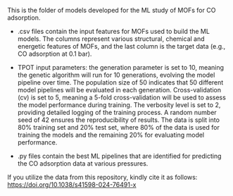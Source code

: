 This is the folder of models developed for the ML study of MOFs for CO adsorption.

- .csv files contain the input features for MOFs used to build the ML models. The columns represent various structural, chemical and energetic features of MOFs, and the last column is the target data (e.g., CO adsorption at 0.1 bar).

- TPOT input parameters: the generation parameter is set to 10, meaning the genetic algorithm will run for 10 generations, evolving the model pipeline over time. The population size of 50 indicates that 50 different model pipelines will be evaluated in each generation. Cross-validation (cv) is set to 5, meaning a 5-fold cross-validation will be used to assess the model performance during training. The verbosity level is set to 2, providing detailed logging of the training process. A random number seed of 42 ensures the reproducibility of results. The data is split into 80% training set and 20% test set, where 80% of the data is used for training the models and the remaining 20% for evaluating model performance.

- .py files contain the best ML pipelines that are identified for predicting the CO adsorption data at various pressures.

If you utilize the data from this repository, kindly cite it as follows: https://doi.org/10.1038/s41598-024-76491-x
